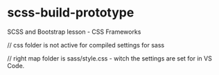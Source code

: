 # scss-build-prototype

SCSS and Bootstrap lesson - CSS Frameworks

// css folder is not active for compiled settings for sass

// right map folder is sass/style.css - witch the settings are set for in VS Code.
